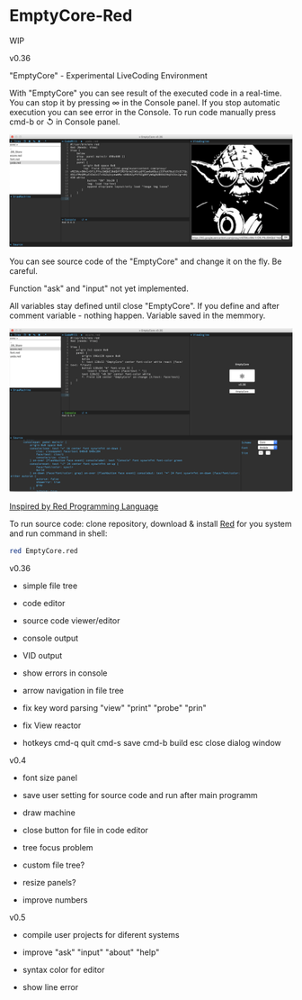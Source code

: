 # EmptyCore-Red

WIP

v0.36

"EmptyCore" - Experimental LiveCoding Environment

With "EmptyCore" you can see result of the executed code in a real-time.
You can stop it by pressing ∞ in the Console panel.
If you stop automatic execution you can see error in the Console.
To run code manually press cmd-b or ↺ in Console panel.

![Screenshot](screenshot/screenshot1.png)

You can see source code of the "EmptyCore" and change it on the fly. Be careful.

Function "ask" and "input" not yet implemented.

All variables stay defined until close "EmptyCore". If you define and after comment variable - nothing happen. Variable saved in the memmory.

![Screenshot](screenshot/screenshot2.png)

[Inspired by Red Programming Language](https://www.red-lang.org)

To run source code: clone repository, download & install [Red](https://www.red-lang.org/p/download.html) for you system and run command in shell:

``` bash
red EmptyCore.red
```

v0.36

- simple file tree

- code editor

- source code viewer/editor

- console output

- VID output

- show errors in console

- arrow navigation in file tree

- fix key word parsing "view" "print" "probe" "prin"

- fix View reactor

- hotkeys cmd-q quit cmd-s save cmd-b build esc close dialog window

v0.4

- font size panel

- save user setting for source code and run after main programm

- draw machine

- close button for file in code editor

- tree focus problem

- custom file tree?

- resize panels?

- improve numbers


v0.5

- compile user projects for diferent systems

- improve "ask" "input" "about" "help"

- syntax color for editor

- show line error





